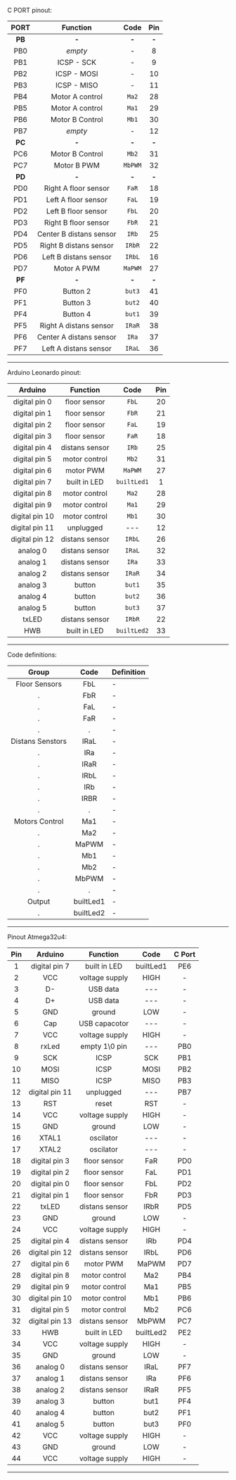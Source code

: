 C PORT pinout:

| **PORT**|**Function**    			   | **Code** | **Pin** |
|:-------:|:----------------------:|:--------:|:-------:|
| **PB**  | **-** 		   			     |  **-**   | **-**   |
|	PB0     | *empty*		   			     |    -     |   8	 	  |
|	PB1     |	ICSP - SCK	   			   |	-	      |   9     |
|	PB2     |	ICSP - MOSI	   			   |	-	      |   10    |
|	PB3     |	ICSP - MISO	   			   |	-	      |   11    |
|	PB4     |	Motor A control 		   |  `Ma2`   |   28    |
|	PB5     |	Motor A control  		   |  `Ma1`   |   29    |
|	PB6     |	Motor B Control 		   |  `Mb1`	  |   30    |
|	PB7     |	*empty*	   	   			   |	-	      |   12    |
| **PC**  | **-** 		   			     |  **-**   | **-**   |
|	PC6     | Motor B Control 		   |  `Mb2`	  |   31    |
|	PC7     | Motor B PWM    			   |  `MbPWM` |   32    |
| **PD**  | **-** 		   			     |  **-**   | **-**   |
|   PD0   | Right A floor sensor 	 |  `FaR`	  |   18	  |
|   PD1   | Left A floor sensor    |  `FaL`	  |   19	  |
|   PD2   | Left B floor sensor 	 |  `FbL`	  |   20	  |
|   PD3   | Right B floor sensor 	 |  `FbR`	  |   21	  |
|   PD4   | Center B distans sensor|  `IRb`	  |   25	  |
|   PD5   | Right B distans sensor |  `IRbR`  |   22	  |
|   PD6   | Left B distans sensor  |  `IRbL`  |   16	  |
|   PD7   | Motor A PWM    			   |  `MaPWM` |   27	  |
| **PF**  | **-** 		   			     |  **-**   | **-**   |
| 	PF0   | Button 2       		     |  `but3`  |   41    |
| 	PF1   | Button 3       			   |  `but2`  |   40    |
| 	PF4   | Button 4       			   |  `but1`  |   39    |
| 	PF5   | Right A distans sensor |  `IRaR`  |   38    |
| 	PF6   | Center A distans sensor|  `IRa`	  |   37    |
| 	PF7   | Left A distans sensor  |  `IRaL`  |   36    |
-------------------------------------------------------------


Arduino Leonardo pinout:

| **Arduino**    | **Function**     | **Code** | **Pin** |
|:-------------: | :---------------:|:--------:| :------:|
| digital pin 0  | floor sensor  	  |  `FbL`   |	20     |
| digital pin 1  | floor sensor     |  `FbR`   |    21   |
| digital pin 2  | floor sensor  	  |  `FaL`   |	19	   |
| digital pin 3  | floor sensor  	  |  `FaR`   |	18	   |
| digital pin 4  | distans sensor	  |  `IRb`   |    25   |
| digital pin 5  | motor control	  |  `Mb2`   |	31     |
| digital pin 6  | motor PWM   		  |  `MaPWM` |    27   |
| digital pin 7  | built in LED  	  |`builtLed1`|    1   |
| digital pin 8  | motor control	  |  `Ma2`   |    28   |
| digital pin 9  | motor control	  |  `Ma1`   |    29   |
| digital pin 10 | motor control	  |  `Mb1`   |    30   |
| digital pin 11 | unplugged	  	  | 	---	   |    12   |
| digital pin 12 | distans sensor	  |  `IRbL`  |    26   |
|    analog 0    | distans sensor   |  `IRaL`  |    32   |
|    analog 1    | distans sensor	  |  `IRa`   |    33   |
|    analog 2    | distans sensor	  |  `IRaR`  |    34   |
|    analog 3    | button  		 	    |	 `but1`  |    35   |
|    analog 4    | button         	|  `but2`  |    36   |
|    analog 5    | button 			    |  `but3`  |    37   |
| 	 txLED 	     | distans sensor  	|  `IRbR`  |    22   |
| 	   HWB 	     | built in LED     |`builtLed2`|   33   |  
----------------------------------------------------------

Code definitions:

| 	**Group** 	 | **Code** |          **Definition**     	    |
|:--------------:|:--------:|				-					|
| Floor Sensors	 |   FbL	|				-					|
|		.		 |   FbR	|				-					|
|		.		 |   FaL	|				-					|
| 		.		 |   FaR	|				-					|
| 		.		 | 	 .      |				-					|
|Distans Senstors| IRaL	    |				-					|
| 		.		 |  IRa     |				-					|
| 		.		 |  IRaR    |				-					|
| 		.		 |  IRbL	|				-					|
| 		.		 |  IRb     |				-					|
| 		.		 |  IRBR    |				-					|
| 		.		 | 	.       |				-					|
|Motors Control	 | 	Ma1     |				-					|
|		.		 | 	Ma2     |				-					|
|		.		 |	MaPWM   | 				-					|
|		.		 |	Mb1     |				-					|
|		.		 |	Mb2	    | 				-					|
|		.		 |	MbPWM   | 				-					|
|		.		 |	.	    |				-					|
|	Output 		 |builtLed1 |				-					|
|		.		 |builtLed2 |				-					|
-----------------------------------------------------------------











Pinout Atmega32u4:

| **Pin** | **Arduino**    | **Function**   | **Code** |**C Port**|
| :------:|:-------------: | :-------------:|:--------:|:--------:|
|   1     | digital pin 7  | built in LED   | builtLed1|	PE6   |
|   2     | 	VCC 	   | voltage supply |   HIGH   |	 -    |
|   3     | D-             | USB data   	|   ---    |	 -    |
|   4     | D+             | USB data   	|   ---	   |	 -    |
|   5     | 	GND  	   | ground			| 	LOW	   |	 -    |
|   6     | 	Cap  	   | USB capacotor	| 	---	   |	 -    |
|   7     | 	VCC 	   | voltage supply |   HIGH   |	 -    |
|   8     | 	rxLed  	   | empty 1\0 pin	| 	---    |	PB0   |
|   9     | 	SCK  	   | ICSP			| 	SCK	   |	PB1   |
|   10    | 	MOSI 	   | ICSP		    | 	MOSI   |	PB2   |
|   11    | 	MISO 	   | ICSP		    | 	MISO   |	PB3   |
|   12    | digital pin 11 | unplugged	  	| 	---	   |	PB7   |
|   13    | 	RST	   	   | reset		    | 	RST    |	 -    |
|   14    | 	VCC 	   | voltage supply |   HIGH   |	 -    |
|   15    | 	GND  	   | ground			| 	LOW	   |	 -    |
|   16    | 	XTAL1 	   | oscilator		| 	---    |	 -    |
|   17    | 	XTAL2	   | oscilator		| 	---    |	 -    |
|   18    | digital pin 3  | floor sensor  	| 	FaR	   |	PD0   |
|   19    | digital pin 2  | floor sensor  	| 	FaL	   |	PD1   |
|   20    | digital pin 0  | floor sensor  	| 	FbL	   |	PD2   |
|   21    | digital pin 1  | floor sensor  	| 	FbR	   |	PD3   |
|   22    | 	txLED 	   | distans sensor	|   IRbR   |	PD5   |
|   23    | 	GND  	   | ground			| 	LOW	   |	 -    |
|   24    |		VCC 	   | voltage supply |   HIGH   |	 -    |
|   25    | digital pin 4  | distans sensor	| 	IRb    |	PD4   |
|   26    | digital pin 12 | distans sensor	| 	IRbL   |	PD6   |
|   27    | digital pin 6  | motor PWM   	| 	MaPWM  |	PD7   |
|   28    | digital pin 8  | motor control	| 	Ma2    |	PB4   |
|   29    | digital pin 9  | motor control	| 	Ma1    |	PB5   |
|   30    | digital pin 10 | motor control	| 	Mb1    |	PB6   |
|   31    | digital pin 5  | motor control	| 	Mb2    |	PC6   |
|   32    | digital pin 13 | distans sensor	| 	MbPWM  |	PC7   |
|   33    | 	HWB 	   | built in LED   | builtLed2| 	PE2   |
|   34    | 	VCC 	   | voltage supply |   HIGH   | 	 -    |
|   35    | 	GND  	   | ground			| 	LOW	   | 	 -    |
|   36    |    analog 0    | distans sensor | 	IRaL   | 	PF7   |
|   37    |    analog 1    | distans sensor	| 	IRa	   | 	PF6   |
|   38    |    analog 2    | distans sensor	| 	IRaR   | 	PF5   |
|   39    |    analog 3    | button      	| 	but1   | 	PF4   |
|   40    |    analog 4    | button      	| 	but2   | 	PF1   |
|   41    |    analog 5    | button      	| 	but3   | 	PF0   |
|   42    | 	VCC 	   | voltage supply |   HIGH   | 	 -    |
|   43    | 	GND  	   | ground			| 	LOW	   | 	 -    |
|   44    | 	VCC 	   | voltage supply |   HIGH   | 	 -    |
-------------------------------------------------------------------
